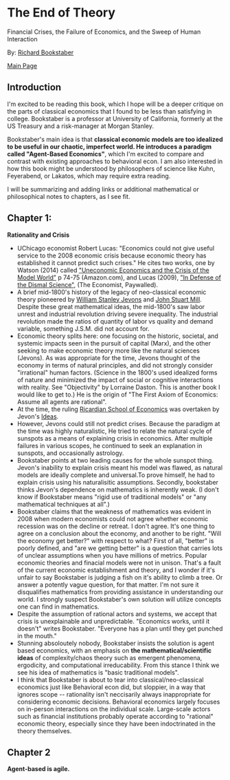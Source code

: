 # The End of Theory

Financial Crises, the Failure of Economics, and the Sweep of Human Interaction

By: [Richard Bookstaber](https://en.wikipedia.org/wiki/Richard_Bookstaber)

[Main Page](https://ejjaffe.github.io/ejaffe-books/)

## Introduction
I'm excited to be reading this book, which I hope will be a deeper critique on the parts of classical economics that I found to be less than satisfying in college. Bookstaber is a professor at University of California, formerly at the US Treasury and a risk-manager at Morgan Stanley. 

Bookstaber's main idea is that **classical economic models are too idealized to be useful in our chaotic, imperfect world. He introduces a paradigm called "Agent-Based Economics"**, which I'm excited to compare and contrast with existing approaches to behavioral econ. I am also interested in how this book might be understood by philosophers of science like Kuhn, Feyerabend, or Lakatos, which may require extra reading.

I will be summarizing and adding links or additional mathematical or philosophical notes to chapters, as I see fit.

## Chapter 1: 
**Rationality and Crisis**
* UChicago economist Robert Lucas: "Economics could not give useful service to the 2008 economic crisis because economic theory has established it cannot predict such crises." He cites two works, one by Watson (2014) called ["Uneconomic Economics and the Crisis of the Model World"](https://www.amazon.com/Uneconomic-Economics-Building-Sustainable-Political/dp/1137385480) p 74-75 (Amazon.com), and Lucas (2009), ["In Defense of the Dismal Science"](https://www.economist.com/finance-and-economics/2009/08/06/in-defence-of-the-dismal-science), (The Economist, Paywalled).
* A brief mid-1800's history of the legacy of neo-classical economic theory pioneered by [William Stanley Jevons](https://en.wikipedia.org/wiki/William_Stanley_Jevons) and [John Stuart Mill](https://en.wikipedia.org/wiki/John_Stuart_Mill). Despite these great mathematical ideas, the mid-1800's saw labor unrest and industrial revolution driving severe inequality. The industrial revolution made the ratios of quantity of labor vs quality and demand variable, something J.S.M. did not account for.
* Economic theory splits here: one focusing on the historic, societal, and systemic impacts seen in the pursuit of capital (Marx), and the other seeking to make economic theory more like the natural sciences (Jevons). As was appropriate for the time, Jevons thought of the economy in terms of natural principles, and did not strongly consider "irrational" human factors. (Science in the 1800's used idealized forms of nature and minimized the impact of social or cognitive interactions with reality. See "Objectivity" by Lorraine Daston. This is another book I would like to get to.) He is the origin of "The First Axiom of Economics: Assume all agents are rational".
* At the time, the ruling [Ricardian School of Economics](https://en.wikipedia.org/wiki/Ricardian_economics) was overtaken by Jevon's [Ideas](https://plato.stanford.edu/entries/william-jevons/#Eco).
* However, Jevons could still not predict crises. Because the paradigm at the time was highly naturalistic, He tried to relate the natural cycle of sunspots as a means of explaining crisis in economics. After multiple failures in various scopes, he continued to seek an explanation in sunspots, and occasionally astrology.
* Bookstaber points at two leading causes for the whole sunspot thing. Jevon's inability to explain crisis meant his model was flawed, as natural models are ideally complete and universal.To prove himself, he had to explain crisis using his naturalisitic assumptions. Secondly, bookstaber thinks Jevon's dependence on mathematics is inherently weak. (I don't know if Bookstaber means "rigid use of traditional models" or "any mathematical techniques at all".)
* Bookstaber claims that the weakness of mathematics was evident in 2008 when modern economists could not agree whether economic recession was on the decline or retreat. I don't agree. It's one thing to agree on a conclusion about the economy, and another to be right. "Will the economy get better?" with respect to what? First of all, "better" is poorly defined, and "are we getting better" is a question that carries lots of unclear assumptions when you have millions of metrics.  Popular economic theories and finacial models were not in unison. That's a fault of the current economic establishment and theory, and I wonder if it's unfair to say Bookstaber is judging a fish on it's ability to climb a tree. Or answer a potently vague question, for that matter. I'm not sure it disqualifies mathematics from providing assistance in understanding our world. I strongly suspect Bookstaber's own solution will utilize concepts one can find in mathematics.
* Despite the assumption of rational actors and systems, we accept that crisis is unexplainable and unpredictable. "Economics works, until it doesn't" writes Bookstaber. "Everyone has a plan until they get punched in the mouth."
* Stunning absoloutely nobody, Bookstaber insists the solution is agent based economics, with an emphasis on **the mathematical/scientific ideas** of complexity/chaos theory such as emergent phenomena, ergodicity, and computational irreducability. From this stance I think we see his idea of mathematics is "basic traditional models".
* I think that Bookstaber is about to tear into classical/neo-classical economics just like Behavioral econ did, but sloppier, in a way that ignores scope -- rationality isn't neccisarily always inappropriate for considering economic decisions. Behavioral economics largely focuses on in-person interactions on the individual scale. Large-scale actors such as financial institutions probably operate  according to "rational" economic theory, especially since they have been indoctrinated in the theory themselves.

## Chapter 2
**Agent-based is agile.**
